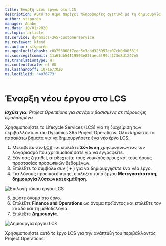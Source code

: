 ```yaml
---
title: Έναρξη νέου έργου στο LCS
description: Αυτό το θέμα παρέχει πληροφορίες σχετικά με τη δημιουργία ενός νέου έργου στο LCS για το περιβάλλον Project Operations.
author: stsporen
manager: Annbe
ms.date: 10/01/2020
ms.topic: article
ms.service: dynamics-365-customerservice
ms.reviewer: kfend
ms.author: stsporen
ms.openlocfilehash: c0b756068f7eec5e3abd326957ee07cb0d00331f
ms.sourcegitcommit: 11a61db54119503e82faec5f99c4273e8d1247e5
ms.translationtype: HT
ms.contentlocale: el-GR
ms.lasthandoff: 10/16/2020
ms.locfileid: "4076773"
---
```

# <a name="start-a-new-project-in-lcs"></a>Έναρξη νέου έργου στο LCS

_**Ισχύει για:** Project Operations για σενάρια βασισμένα σε πόρους/μη εφοδιασμένα_

Χρησιμοποιήστε το Lifecycle Services (LCS) για τη διαχείριση των περιβαλλόντων του Dynamics 365 Project Operations. Ολοκληρώστε τα παρακάτω βήματα για να δημιουργήσετε ένα νέο έργο LCS.

1. Μεταβείτε στο [LCS](https://lcs.dynamics.com/Logon/Index) και επιλέξτε **Σύνδεση** χρησιμοποιώντας τον λογαριασμό που χρησιμοποιήσατε για να εγγραφείτε.
2. Εάν σας ζητηθεί, αποδεχτείτε τους νομικούς όρους και τους όρους προστασίας προσωπικών δεδομένων.
3. Επιλέξτε το σύμβολο συν ( **+** ) για να δημιουργήσετε ένα νέο έργο.
4. Για λόγους προεπισκόπησης, επιλέξτε τύπο έργου **Μετεγκατάσταση, δημιουργία λύσεων και εκμάθηση**.

  ![Επιλογή τύπου έργου LCS](./media/create-lcs-1.png)

5. Δώστε όνομα στο έργο. 
6. Επιλέξτε **Finance and Operations** ως όνομα προϊόντος και επιλέξτε τον κλάδο και τη μεθοδολογία. 
7. Επιλέξτε **Δημιουργία**.

![Δημιουργία έργου LCS](./media/create-lcs-2.png)

Χρησιμοποιήστε αυτό το έργο LCS για την ανάπτυξη του περιβάλλοντος Project Operations.

